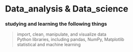 # Data_analysis & Data_science

### studying and learning  the following things 

> import, clean, manipulate, and visualize data   
> Python libraries, including pandas, NumPy, Matplotlib   
> statistical and machine learning  
 

